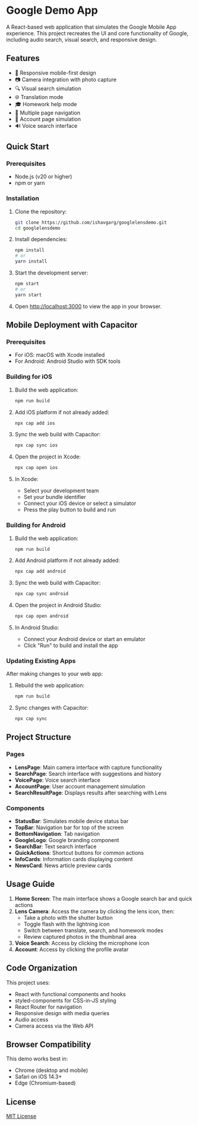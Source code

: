 # Google Demo App

A React-based web application that simulates the Google Mobile App experience. This project recreates the UI and core functionality of Google, including audio search, visual search, and responsive design.

## Features

- 📱 Responsive mobile-first design
- 📷 Camera integration with photo capture
- 🔍 Visual search simulation
- 🌐 Translation mode 
- 🎓 Homework help mode
- 🔄 Multiple page navigation
- 👤 Account page simulation
- 🔊 Voice search interface

## Quick Start

### Prerequisites

- Node.js (v20 or higher)
- npm or yarn

### Installation

1. Clone the repository:
   ```bash
   git clone https://github.com/ishavgarg/googlelensdemo.git
   cd googlelensdemo
   ```

2. Install dependencies:
   ```bash
   npm install
   # or
   yarn install
   ```

3. Start the development server:
   ```bash
   npm start
   # or
   yarn start
   ```

4. Open [http://localhost:3000](http://localhost:3000) to view the app in your browser.


## Mobile Deployment with Capacitor

### Prerequisites
- For iOS: macOS with Xcode installed
- For Android: Android Studio with SDK tools

### Building for iOS

1. Build the web application:
   ```bash
   npm run build
   ```

2. Add iOS platform if not already added:
   ```bash
   npx cap add ios
   ```

3. Sync the web build with Capacitor:
   ```bash
   npx cap sync ios
   ```
4. Open the project in Xcode:
   ```bash
   npx cap open ios
   ```

5. In Xcode:
   - Select your development team
   - Set your bundle identifier
   - Connect your iOS device or select a simulator
   - Press the play button to build and run

### Building for Android

1. Build the web application:
   ```bash
   npm run build
   ```

2. Add Android platform if not already added:
   ```bash
   npx cap add android
   ```

3. Sync the web build with Capacitor:
   ```bash
   npx cap sync android
   ```

4. Open the project in Android Studio:
   ```bash
   npx cap open android
   ```

5. In Android Studio:
   - Connect your Android device or start an emulator
   - Click "Run" to build and install the app

### Updating Existing Apps

After making changes to your web app:

1. Rebuild the web application:
   ```bash
   npm run build
   ```

2. Sync changes with Capacitor:
   ```bash
   npx cap sync
   ```


## Project Structure

### Pages

- **LensPage**: Main camera interface with capture functionality
- **SearchPage**: Search interface with suggestions and history
- **VoicePage**: Voice search interface
- **AccountPage**: User account management simulation
- **SearchResultPage**: Displays results after searching with Lens

### Components

- **StatusBar**: Simulates mobile device status bar
- **TopBar**: Navigation bar for top of the screen
- **BottomNavigation**: Tab navigation
- **GoogleLogo**: Google branding component
- **SearchBar**: Text search interface
- **QuickActions**: Shortcut buttons for common actions
- **InfoCards**: Information cards displaying content
- **NewsCard**: News article preview cards

## Usage Guide

1. **Home Screen**: The main interface shows a Google search bar and quick actions
2. **Lens Camera**: Access the camera by clicking the lens icon, then:
   - Take a photo with the shutter button
   - Toggle flash with the lightning icon
   - Switch between translate, search, and homework modes
   - Review captured photos in the thumbnail area
3. **Voice Search**: Access by clicking the microphone icon
4. **Account**: Access by clicking the profile avatar

## Code Organization

This project uses:

- React with functional components and hooks
- styled-components for CSS-in-JS styling
- React Router for navigation
- Responsive design with media queries
- Audio access
- Camera access via the Web API

## Browser Compatibility

This demo works best in:
- Chrome (desktop and mobile)
- Safari on iOS 14.3+
- Edge (Chromium-based)

## License

[MIT License](LICENSE)



